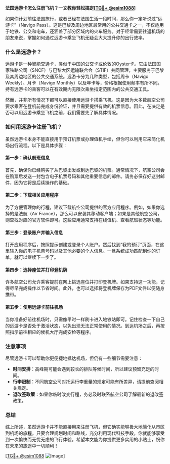 **法国远游卡怎么注册飞机？一文教你轻松搞定[[TG💪+ @esim1088](https://t.me/s/esim1088)]**

如果你计划前往法国旅行，或者已经在法国生活一段时间，那么你一定听说过“远游卡”（Navigo Pass）。这是巴黎及周边地区最常用的公共交通卡之一，不仅适用于地铁、公交和电车，还涵盖了部分区域内的火车服务。对于经常需要往返机场的朋友来说，掌握如何通过远游卡乘坐飞机无疑会大大提升你的出行效率。

### 什么是远游卡？

远游卡是一种智能交通卡，类似于中国的公交卡或伦敦的Oyster卡。它由法国国家铁路公司（SNCF）与巴黎大区运输联合会（STIF）共同管理，主要服务于巴黎及其周边地区的公共交通系统。远游卡分为几种类型，包括周卡（Navigo Weekly）、月卡（Navigo Monthly）以及年卡等，价格根据使用频率有所不同。持有远游卡的乘客可以在有效期内无限次乘坐指定范围内的公共交通工具。

然而，并非所有情况下都可以直接使用远游卡搭乘飞机。这是因为大多数航空公司要求乘客在登机前完成身份验证，并且需要提供有效的机票信息。因此，在决定是否可以用远游卡乘坐飞机之前，我们需要先了解具体情况。

### 如何用远游卡注册飞机？

虽然远游卡本身不能直接用于预订机票或办理值机手续，但你可以利用它来简化机场出行流程。以下是具体步骤：

#### 第一步：确认航班信息
首先，确保你已经购买了从巴黎出发或到达巴黎的机票。通常情况下，航空公司会在购票后发送一封包含电子机票号码和其他重要信息的邮件。请务必保存好这封邮件，因为它将是后续操作的基础。

#### 第二步：下载相关应用程序
为了方便管理你的行程，建议下载航空公司提供的官方应用程序。例如，如果你选择的是法航（Air France），那么可以安装其移动客户端；如果是其他航空公司，则查找对应的官方软件即可。这些应用通常支持在线值机、查看航班状态等功能。

#### 第三步：登录账户并输入信息
打开应用程序后，按照提示创建或登录个人账户。然后找到“我的预订”页面，在这里输入你的电子机票号码以及其他必要的个人信息。一旦系统成功匹配到你的订单，就可以继续下一步了。

#### 第四步：选择座位并打印登机牌
许多航空公司允许乘客提前在网上挑选座位并打印登机牌。如果支持这一功能，记得尽早完成操作以节省时间。此外，也可以选择将登机牌保存为PDF文件以便随身携带。

#### 第五步：使用远游卡前往机场
当你准备好前往机场时，只需像平时一样刷卡进入地铁站即可。记住检查一下自己的远游卡是否处于激活状态，以免出现无法正常使用的情况。到达机场之后，再按照指示前往相应的候机大厅完成安检等程序。

### 注意事项

尽管远游卡可以帮助你更便捷地抵达机场，但仍有一些细节需要注意：
- **时间安排**：高峰期可能会遇到较长的排队等候时间，所以建议预留充足的时间。
- **行李限制**：不同航空公司对托运行李重量的规定可能有所差异，请提前查阅相关规定。
- **退改签政策**：如果你临时改变行程，务必及时联系航空公司了解最新的退改签政策。

### 总结

综上所述，虽然远游卡并不能直接用来注册飞机，但它确实能够极大地简化从市区到机场的旅程。只要合理规划时间和路线，充分利用现代科技手段，你就能够享受到一次愉快而无忧无虑的飞行体验。希望本文能为你提供更多实用的小贴士，祝你在未来的旅途中一切顺利！

[[TG💪+ @esim1088](https://t.me/s/esim1088) ![Image](https://i.postimg.cc/4NQfJmqS/Snipaste-2025-05-13-00-14-12.png)]